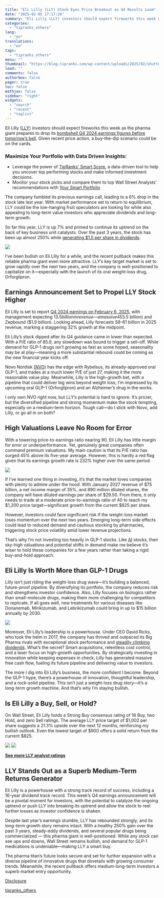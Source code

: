 ```yaml
---
title: "Eli Lilly (LLY) Stock Eyes Price Breakout as Q4 Results Loom"
date: "2025-02-05 17:17:26"
summary: "Eli Lilly (LLY) investors should expect fireworks this week as the pharma giant prepares to drop its bombshell Q4 2024 earnings figures before tomorrow’s bell. Given recent price action, a buy-the-dip scenario could be on the cards.Maximize Your Portfolio with Data Driven Insights:Leverage the power of TipRanks' Smart Score, a..."
categories:
  - "tipranks_others"
lang:
  - "en"
translations:
  - "en"
tags:
  - "tipranks_others"
menu: ""
thumbnail: "https://blog.tipranks.com/wp-content/uploads/2025/02/shutterstock_2568568077-750x406.jpg"
lead: ""
comments: false
authorbox: false
pager: true
toc: false
mathjax: false
sidebar: "right"
widgets:
  - "search"
  - "recent"
  - "taglist"
---
```


Eli Lilly [(LLY)](https://www.tipranks.com/stocks/lly) investors should expect fireworks this week as the pharma giant prepares to drop its [bombshell Q4 2024 earnings figures before tomorrow’s bell](https://www.tipranks.com/calendars/earnings/2025-02-06). Given recent price action, a buy-the-dip scenario could be on the cards.

### Maximize Your Portfolio with Data Driven Insights:

* Leverage the power of [TipRanks' Smart Score](https://www.tipranks.com/screener/top-smart-score-stocks), a data-driven tool to help you uncover top performing stocks and make informed investment decisions.
* Monitor your stock picks and compare them to top Wall Street Analysts' recommendations with  [Your Smart Portfolio](https://www.tipranks.com/smart-portfolio/holdings)

The company fumbled its previous earnings call, leading to a 6% drop in the stock late last year. With market performance set to return to equilibrium, LLY could be the low-hanging fruit speculators are looking for while also appealing to long-term value investors who appreciate dividends and long-term growth.

So far this year, LLY is up 7% and primed to continue its uptrend on the back of key business unit catalysts. Over the past 3 years, the stock has been up almost 250% while [generating $1.5 per share in dividends](https://www.tipranks.com/stocks/lly/dividends).

[![](https://blog.tipranks.com/wp-content/uploads/2025/02/LLY2.jpg)](https://www.tipranks.com/stocks/lly)

I’ve been bullish on Eli Lilly for a while, and the recent pullback makes this reliable pharma giant even more attractive. LLY’s key target market is set to grow rapidly over the next two years, and the company is well-positioned to capitalize on it—especially with the launch of its oral weight-loss drug, Orforglipron.

**Earnings Announcement Set to Propel LLY Stock Higher**
--------------------------------------------------------

Eli Lilly is set to report [Q4 2024 earnings on February 6, 2025](https://www.tipranks.com/stocks/lly/earnings), with management expecting $13.5 billion in revenue—a massive 45% year-over-year jump. Driving this surge? Explosive demand for its weight-loss drugs Mounjaro ($3.5 billion) and Zepbound ($1.9 billion). Looking ahead, Lilly forecasts $58–$61 billion in 2025 revenue, marking a staggering 32% growth at the midpoint.

Eli Lilly’s stock dipped after its Q4 guidance came in lower than expected. With a P/E ratio of 85.9, any slowdown was bound to trigger a sell-off. While demand for GLP-1 drugs isn’t growing as fast as some hoped, seasonality may be at play—meaning a more substantial rebound could be coming as the new financial year kicks off.

Novo Nordisk [(NVO)](https://www.tipranks.com/stocks/nvo) has the edge with Rybelsus, its already-approved oral GLP-1, and trades at a much lower P/E of just 27, making it the more reasonable value play. Meanwhile, Lilly is the high-growth bet, with a pipeline that could deliver big wins beyond weight loss; I’m impressed by its upcoming oral GLP-1 (Orforglipron) and an Alzheimer’s drug in the works.

I only own NVO right now, but LLY’s potential is hard to ignore. It’s pricier, but the diversified pipeline and strong momentum make the stock tempting, especially on a medium-term horizon. Tough call—do I stick with Novo, add Lilly, or go all in on both?

**High Valuations Leave No Room for Error**
-------------------------------------------

With a towering price-to-earnings ratio nearing 90, Eli Lilly has little margin for error or underperformance. Yet, genuinely great companies often command premium valuations. My main caution is that its P/E ratio has surged 45% above its five-year average. However, this is hardly a red flag given that its earnings growth rate is 232% higher over the same period.

[![](https://blog.tipranks.com/wp-content/uploads/2025/02/LLY5-1024x400.jpg)](https://www.tipranks.com/stocks/lly/financials/income-statement)

If I’ve learned one thing in investing, it’s that the market loves companies with plenty to admire under the hood. With January 2027 revenue of $75 billion, a net income margin of 35%, and 890 million diluted shares, the company will have diluted earnings per share of $29.50. From there, it only needs to trade at a moderate price-to-earnings ratio of 40 to reach my $1,200 price target—significant growth from the current $825 per share.

However, investors could face significant risk if the weight-loss market loses momentum over the next two years. Emerging long-term side effects could lead to reduced demand and cautious stocking by pharmacies, triggering stock price volatility amid lower revenue projections.

That’s why I’m not investing too heavily in GLP-1 stocks. Like [AI](https://www.tipranks.com/compare-stocks/artificial-intelligence) stocks, their sky-high valuations and potential shifts in demand make me believe it’s wiser to hold these companies for a few years rather than taking a rigid buy-and-hold approach.

**Eli Lilly Is Worth More than GLP-1 Drugs**
--------------------------------------------

Lilly isn’t just riding the weight-loss drug wave—it’s building a balanced, future-proof pipeline. By diversifying its portfolio, the company reduces risk and strengthens investor confidence. Also, Lilly focuses on biologics rather than small-molecule drugs, making them more challenging for competitors to replicate. If all goes well, new treatments for various diseases like Donanemab, Mirikizumab, and Lebrikizumab could bring in up to $15 billion annually by 2030.

[![](https://blog.tipranks.com/wp-content/uploads/2025/02/LLY1-1024x277.jpg)](https://www.tipranks.com/stocks/lly/dividends)

Moreover, Eli Lilly’s leadership is a powerhouse. Under CEO David Ricks, who took the helm in 2017, the company has thrived and outpaced its Big Pharma rivals with exceptional stock performance and [steadily climbing dividends](https://www.tipranks.com/stocks/lly/dividends). What’s the secret? Smart acquisitions, relentless cost control, and a laser focus on high-growth opportunities. By strategically investing in innovation while keeping expenses in check, Lilly has generated massive free cash flow, fueling its future pipeline and delivering value to investors.

The more I dig into Eli Lilly’s business, the more confident I become. Beyond the GLP-1 hype, there’s a powerhouse of innovation, thoughtful leadership, and a rock-solid pipeline. This isn’t just a weight-loss drug story—it’s a long-term growth machine. And that’s why I’m staying bullish.

**Is Eli Lilly a Buy, Sell, or Hold?**
--------------------------------------

On Wall Street, Eli Lilly holds a Strong Buy consensus rating of 16 Buy, two Hold, and zero Sell ratings. The average LLY price target of $1,002 per share suggests a 21.3% upside over the next 12 months, reinforcing my bullish outlook. Even the lowest target of $900 offers a solid return from the current $825.

[![](https://blog.tipranks.com/wp-content/uploads/2025/02/LLY3-1024x348.jpg)](https://www.tipranks.com/stocks/lly/forecast)
[![](https://blog.tipranks.com/wp-content/uploads/2025/02/LLY4-1024x269.jpg)](https://www.tipranks.com/stocks/lly/forecast)

**[See more LLY analyst ratings](https://www.tipranks.com/stocks/lly/forecast)**

**LLY Stands Out as a Superb Medium-Term Returns Generator**
------------------------------------------------------------

Eli Lilly is a powerhouse with a strong track record of success, including a 16-year dividend track record. This week’s Q4 earnings announcement will be a pivotal moment for investors, with the potential to catalyze the ongoing uptrend or push LLY into breaking its uptrend and allow the stock to reel further losses as investor confidence is shaken.

Despite last year’s earnings stumble, LLY has rebounded strongly, and its long-term growth story remains intact. With a healthy 250% gain over the past 3 years, steady-eddy dividends, and several popular drugs being commercialized — this pharma giant is well-positioned. While any stock can see ups and downs, Wall Street remains bullish, and demand for GLP-1 medications is undeniable—making LLY a smart buy.

The pharma titan’s future looks secure and set for further expansion with a diverse pipeline of innovative drugs that dovetails with growing consumer trends. Meanwhile, the recent pullback offers medium-long-term investors a superb market entry opportunity.

[Disclosure](https://www.tipranks.com/legal/disclosure-2)

[tipranks_others](https://www.tipranks.com/news/eli-lilly-lly-stock-eyes-price-breakout-as-q4-results-loom)
